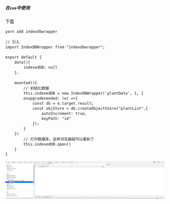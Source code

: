 ##### 在`vue`中使用

下载

```
yarn add indexdbwrapper

// 引入
import IndexDBWrapper from "indexdbwrapper";

export default {
	data(){
		indexedDB: null
	}，
	
	mounted(){
		// 初始化数据
		this.indexedDB = new IndexDBWrapper('plantData', 1, {
    	onupgradeneeded: (e) =>{
    		const db = e.target.result;
    		const objStore = db.createObjectStore("plantList",{
    			autoIncrement: true,
    			keyPath: "id"
    		});
    	}
    })
		// 打开数据库，这样浏览器就可以看到了
		this.indexedDB.open()
	}
}

```

![image-20221025110115032](indexeddbwrapper.assets/image-20221025110115032.png)

